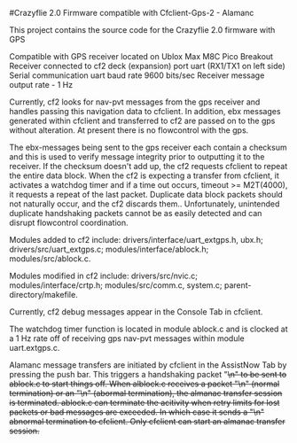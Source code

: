 #Crazyflie 2.0 Firmware compatible with Cfclient-Gps-2 - Alamanc

This project contains the source code for the Crazyflie 2.0 firmware with GPS

Compatible with GPS receiver located on Ublox Max M8C Pico Breakout
Receiver connected to cf2 deck (expansion) port uart (RX1/TX1 on left side)
Serial communication uart baud rate 9600 bits/sec
Receiver message output rate - 1 Hz

Currently, cf2 looks for nav-pvt messages from the gps receiver and handles
passing this navigation data to cfclient.  In addition, ebx messages generated
within cfclient and transferred to cf2 are passed on to the gps without
alteration.  At present there is no flowcontrol with the gps.  

The ebx-messages being sent to the gps receiver each contain a checksum and
this is used to verify message integrity prior to outputting it to the receiver.
If the checksum doesn't add up, the cf2 requests cfclient to repeat the entire
data block.  When the cf2 is expecting a transfer from cfclient, it activates a
watchdog timer and if a time out occurs, timeout >= M2T(4000), it requests a
repeat of the last packet.  Duplicate data block packets should not naturally
occur, and the cf2 discards them..  Unfortunately, unintended duplicate
handshaking packets cannot be as easily detected and can disrupt flowcontrol
coordination.

Modules added to cf2 include: drivers/interface/uart_extgps.h, ubx.h;
drivers/src/uart_extgps.c; modules/interface/ablock.h;
modules/src/ablock.c.

Modules modified in cf2 include: drivers/src/nvic.c; modules/interface/crtp.h;
modules/src/comm.c, system.c; parent-directory/makefile.

Currently, cf2 debug messages appear in the Console Tab in cfclient.

The watchdog timer function is located in module ablock.c and is clocked at a
1 Hz rate off of receiving gps nav-pvt messages within module uart.extgps.c.

Alamanc message transfers are initiated by cfclient in the AssistNow Tab by
pressing the push bar.  This triggers a handshaking packet "<S>\n" to be sent
to ablock.c to start things off.  When alblock.c receives a packet "<E>\n"
(normal termination) or an "<X>\n" (abormal termination), the almanac transfer
session is terminated.  ablock.c can terminate the acitivity when retry limits
for lost packets or bad messages are exceeded.  In which case it sends a "<X>\n"
abnormal termination to cfclient.  Only cfclient can start an almanac transfer
session.
